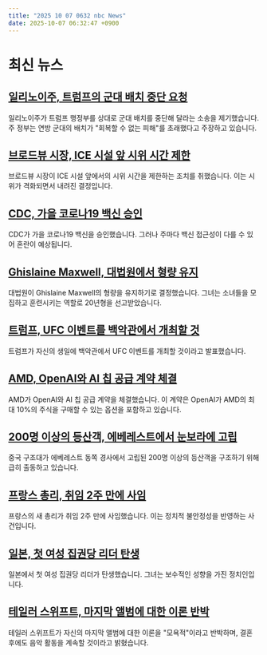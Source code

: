 ```yaml
---
title: "2025 10 07 0632 nbc News"
date: 2025-10-07 06:32:47 +0900
---
```


# 최신 뉴스 

## [일리노이주, 트럼프의 군대 배치 중단 요청](https://www.nbcnews.com/politics/trump-administration/illinois-sues-trump-administration-national-guard-deployment-chicago-rcna235900)
일리노이주가 트럼프 행정부를 상대로 군대 배치를 중단해 달라는 소송을 제기했습니다. 주 정부는 연방 군대의 배치가 "회복할 수 없는 피해"를 초래했다고 주장하고 있습니다. 

## [브로드뷰 시장, ICE 시설 앞 시위 시간 제한](https://www.nbcnews.com/news/us-news/broadview-mayor-limits-hours-protestors-ice-facility-escalating-clashe-rcna235957)
브로드뷰 시장이 ICE 시설 앞에서의 시위 시간을 제한하는 조치를 취했습니다. 이는 시위가 격화되면서 내려진 결정입니다. 

## [CDC, 가을 코로나19 백신 승인](https://www.nbcnews.com/health/health-news/cdc-signs-fall-covid-shots-may-not-easy-get-one-depending-live-rcna233418)
CDC가 가을 코로나19 백신을 승인했습니다. 그러나 주마다 백신 접근성이 다를 수 있어 혼란이 예상됩니다. 

## [Ghislaine Maxwell, 대법원에서 형량 유지](https://www.nbcnews.com/politics/supreme-court/supreme-court-rejects-epstein-associate-ghislaine-maxwells-appeal-crim-rcna233281)
대법원이 Ghislaine Maxwell의 형량을 유지하기로 결정했습니다. 그녀는 소녀들을 모집하고 훈련시키는 역할로 20년형을 선고받았습니다. 

## [트럼프, UFC 이벤트를 백악관에서 개최할 것](https://www.nbcnews.com/politics/politics-news/trump-says-white-house-will-host-ufc-event-birthday-summer-rcna235986)
트럼프가 자신의 생일에 백악관에서 UFC 이벤트를 개최할 것이라고 발표했습니다. 

## [AMD, OpenAI와 AI 칩 공급 계약 체결](https://www.nbcnews.com/tech/tech-news/amd-signs-ai-chip-supply-deal-openai-rcna235860)
AMD가 OpenAI와 AI 칩 공급 계약을 체결했습니다. 이 계약은 OpenAI가 AMD의 최대 10%의 주식을 구매할 수 있는 옵션을 포함하고 있습니다. 

## [200명 이상의 등산객, 에베레스트에서 눈보라에 고립](https://www.nbcnews.com/world/asia/200-hikers-still-stranded-blizzard-blankets-mount-everest-rcna235827)
중국 구조대가 에베레스트 동쪽 경사에서 고립된 200명 이상의 등산객을 구조하기 위해 급히 출동하고 있습니다. 

## [프랑스 총리, 취임 2주 만에 사임](https://www.nbcnews.com/world/europe/french-prime-minister-resigns-2-weeks-office-sebastien-lecornus-rcna235831)
프랑스의 새 총리가 취임 2주 만에 사임했습니다. 이는 정치적 불안정성을 반영하는 사건입니다. 

## [일본, 첫 여성 집권당 리더 탄생](https://www.nbcnews.com/world/asia/japan-takaichi-first-female-party-leader-conservative-rcna235830)
일본에서 첫 여성 집권당 리더가 탄생했습니다. 그녀는 보수적인 성향을 가진 정치인입니다. 

## [테일러 스위프트, 마지막 앨범에 대한 이론 반박](https://www.nbcnews.com/pop-culture/celebrity/taylor-swift-theories-showgirl-last-album-offensive-rcna235891)
테일러 스위프트가 자신의 마지막 앨범에 대한 이론을 "모욕적"이라고 반박하며, 결혼 후에도 음악 활동을 계속할 것이라고 밝혔습니다.